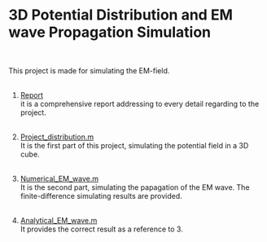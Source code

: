 # 3D Potential Distribution and EM wave Propagation Simulation
<br>

This project is made for simulating the EM-field.<br><br>

1. [Report](https://github.com/yyywrz/PHYSICS-PROJECT/blob/master/1/Projectfinal.pdf) 
<br>it is a comprehensive report addressing to every detail regarding to the project.
<br><br>

2. [Project_distribution.m](https://github.com/yyywrz/PHYSICS-PROJECT/blob/master/1/project_distribution.m)
<br>It is the first part of this project, simulating the potential field in a 3D cube. 
<br><br>
3. [Numerical_EM_wave.m](https://github.com/yyywrz/PHYSICS-PROJECT/blob/master/1/numerical_EM_wave.m)
<br>It is the second part, simulating the papagation of the EM wave. The finite-difference simulating results are provided.
<br><br>
4. [Analytical_EM_wave.m](https://github.com/yyywrz/PHYSICS-PROJECT/blob/master/1/analytical_EM_wave.m) 
<br>It provides the correct result as a reference to 3.
